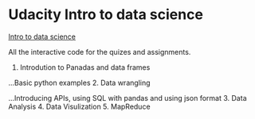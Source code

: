 Udacity Intro to data science
========

[Intro to data science](https://classroom.udacity.com/courses/ud359)

All the interactive code for the quizes and assignments. 

1. Introdution to Panadas and data frames

...Basic python examples
2. Data wrangling

...Introducing APIs, using SQL with pandas and using json format
3. Data Analysis
4. Data Visulization
5. MapReduce
